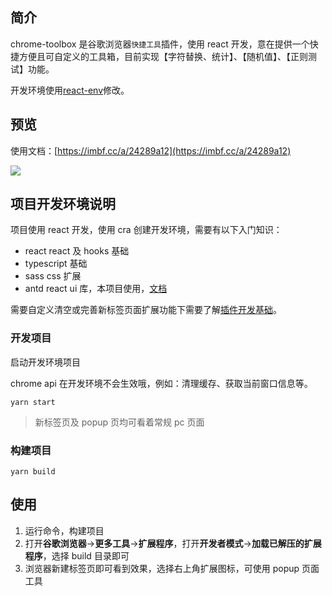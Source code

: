 ## 简介

chrome-toolbox 是谷歌浏览器`快捷工具`插件，使用 react 开发，意在提供一个快捷方便且可自定义的工具箱，目前实现【字符替换、统计】、【随机值】、【正则测试】功能。

开发环境使用[react-env](https://github.com/imzbf/react-env)修改。

## 预览

使用文档：[https://imbf.cc/a/24289a12](https://imbf.cc/a/24289a12)

![](https://imbf.cc/cos/2021/0420144313.png)

## 项目开发环境说明

项目使用 react 开发，使用 cra 创建开发环境，需要有以下入门知识：

- react react 及 hooks 基础
- typescript 基础
- sass css 扩展
- antd react ui 库，本项目使用，[文档](https://ant.design/components/overview-cn/)

需要自定义清空或完善新标签页面扩展功能下需要了解[插件开发基础](https://crxdoc-zh.appspot.com/extensions/getstarted)。

### 开发项目

启动开发环境项目

chrome api 在开发环境不会生效哦，例如：清理缓存、获取当前窗口信息等。

```shell
yarn start
```

> 新标签页及 popup 页均可看着常规 pc 页面

### 构建项目

```shell
yarn build
```

## 使用

1. 运行命令，构建项目
2. 打开**谷歌浏览器**->**更多工具**->**扩展程序**，打开**开发者模式**->**加载已解压的扩展程序**，选择 build 目录即可
3. 浏览器新建标签页即可看到效果，选择右上角扩展图标，可使用 popup 页面工具
